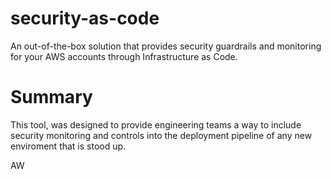 # security-as-code
An out-of-the-box solution that provides security guardrails and monitoring for your AWS accounts through Infrastructure as Code.   

# Summary

This tool, was designed to provide engineering teams a way to include security monitoring and controls into the deployment pipeline of any new enviroment that is stood up.  

AW
